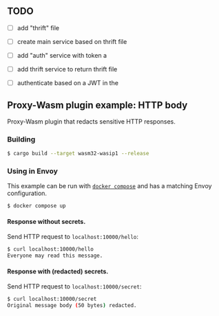## TODO

- [ ] add "thrift" file
- [ ] create main service based on thrift file
- [ ] add "auth" service with token a
- [ ] add thrift service to return thrift file
- [ ] authenticate based on a JWT in the 


## Proxy-Wasm plugin example: HTTP body

Proxy-Wasm plugin that redacts sensitive HTTP responses.

### Building

```sh
$ cargo build --target wasm32-wasip1 --release
```

### Using in Envoy

This example can be run with [`docker compose`](https://docs.docker.com/compose/install/)
and has a matching Envoy configuration.

```sh
$ docker compose up
```

#### Response without secrets.

Send HTTP request to `localhost:10000/hello`:

```sh
$ curl localhost:10000/hello
Everyone may read this message.
```

#### Response with (redacted) secrets.

Send HTTP request to `localhost:10000/secret`:

```sh
$ curl localhost:10000/secret
Original message body (50 bytes) redacted.
```
